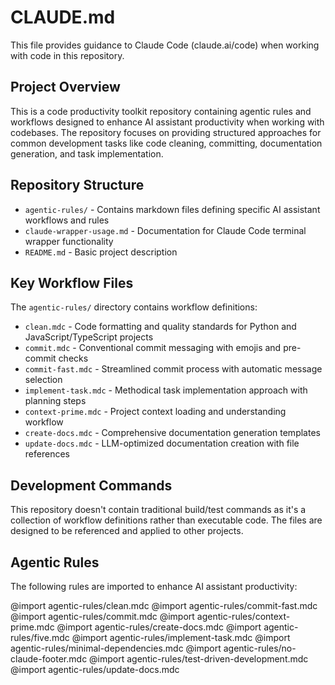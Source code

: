 # CLAUDE.md

This file provides guidance to Claude Code (claude.ai/code) when working with code in this repository.

## Project Overview

This is a code productivity toolkit repository containing agentic rules and workflows designed to enhance AI assistant productivity when working with codebases. The repository focuses on providing structured approaches for common development tasks like code cleaning, committing, documentation generation, and task implementation.

## Repository Structure

- `agentic-rules/` - Contains markdown files defining specific AI assistant workflows and rules
- `claude-wrapper-usage.md` - Documentation for Claude Code terminal wrapper functionality
- `README.md` - Basic project description

## Key Workflow Files

The `agentic-rules/` directory contains workflow definitions:

- `clean.mdc` - Code formatting and quality standards for Python and JavaScript/TypeScript projects
- `commit.mdc` - Conventional commit messaging with emojis and pre-commit checks  
- `commit-fast.mdc` - Streamlined commit process with automatic message selection
- `implement-task.mdc` - Methodical task implementation approach with planning steps
- `context-prime.mdc` - Project context loading and understanding workflow
- `create-docs.mdc` - Comprehensive documentation generation templates
- `update-docs.mdc` - LLM-optimized documentation creation with file references

## Development Commands

This repository doesn't contain traditional build/test commands as it's a collection of workflow definitions rather than executable code. The files are designed to be referenced and applied to other projects.

## Agentic Rules

The following rules are imported to enhance AI assistant productivity:

@import agentic-rules/clean.mdc
@import agentic-rules/commit-fast.mdc
@import agentic-rules/commit.mdc
@import agentic-rules/context-prime.mdc
@import agentic-rules/create-docs.mdc
@import agentic-rules/five.mdc
@import agentic-rules/implement-task.mdc
@import agentic-rules/minimal-dependencies.mdc
@import agentic-rules/no-claude-footer.mdc
@import agentic-rules/test-driven-development.mdc
@import agentic-rules/update-docs.mdc
